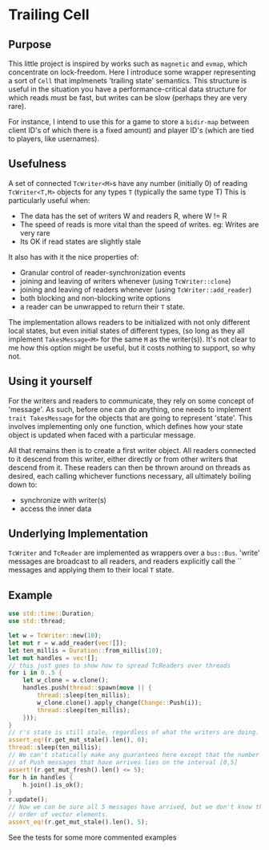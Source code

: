 # Trailing Cell

## Purpose
This little project is inspired by works such as `magnetic` and `evmap`, which concentrate on lock-freedom. Here I introduce some wrapper representing a sort of `Cell` that implmenets 'trailing state' semantics. This structure is useful in the situation you have a performance-critical data structure for which reads must be fast, but writes can be slow (perhaps they are very rare).

For instance, I intend to use this for a game to store a `bidir-map` between client ID's of which there is a fixed amount) and player ID's (which are tied to players, like usernames).

## Usefulness

A set of connected `TcWriter<M>`s have any number (initially 0) of reading
`TcWriter<T,M>` objects for any types `T` (typically the same type T)
This is particularly useful when:
 * The data has the set of writers W and readers R, where W != R
 * The speed of reads is more vital than the speed of writes.
      eg: Writes are very rare
 * Its OK if read states are slightly stale
 
It also has with it the nice properties of:
 * Granular control of reader-synchronization events
 * joining and leaving of writers whenever (using `TcWriter::clone`)
 * joining and leaving of readers whenever (using `TcWriter::add_reader`)
 * both blocking and non-blocking write options
 * a reader can be unwrapped to return their `T` state.

The implementation allows readers to be initialized with not only different
local states, but even initial states of different types, (so long as they
all implement `TakesMessage<M>` for the same `M` as the writer(s)). It's not
clear to me how this option might be useful, but it costs nothing to
support, so why not.

## Using it yourself
For the writers and readers to communicate, they rely on some concept of 'message'. As such, before one can do anything, one needs to implement `trait TakesMessage` for the objects that are going to represent 'state'. This involves implementing only one function, which defines how your state object is updated when faced with a particular message.

All that remains then is to create a first writer object. All readers connected to it descend from this writer, either directly or from other writers that descend from it. These readers can then be thrown around on threads as desired, each calling whichever functions necessary, all ultimately boiling down to:
 * synchronize with writer(s)
 * access the inner data

## Underlying Implementation

`TcWriter` and `TcReader` are implemented as wrappers over a `bus::Bus`. 'write'
messages are broadcast to all readers, and readers explicitly call the ``
messages and applying them to their local `T` state.


## Example

```rust
use std::time::Duration;
use std::thread;

let w = TcWriter::new(10);
let mut r = w.add_reader(vec![]);
let ten_millis = Duration::from_millis(10);
let mut handles = vec![];
// this just goes to show how to spread TcReaders over threads
for i in 0..5 {
	let w_clone = w.clone();
	handles.push(thread::spawn(move || {
		thread::sleep(ten_millis);
		w_clone.clone().apply_change(Change::Push(i));
		thread::sleep(ten_millis);
	}));
}
// r's state is still stale, regardless of what the writers are doing.
assert_eq!(r.get_mut_stale().len(), 0);
thread::sleep(ten_millis);
// We can't statically make any guarantees here except that the number 
// of Push messages that have arrives lies on the interval [0,5]
assert!(r.get_mut_fresh().len() <= 5);
for h in handles {
	h.join().is_ok();
}
r.update();
// Now we can be sure all 5 messages have arrived, but we don't know the
// order of vector elements.
assert_eq!(r.get_mut_stale().len(), 5);
```

See the tests for some more commented examples
